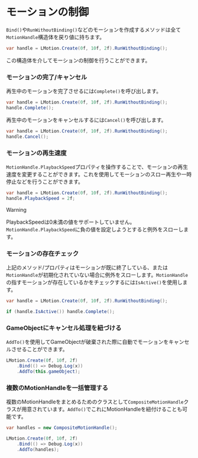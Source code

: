 # モーションの制御

`Bind()`や`RunWithoutBinding()`などのモーションを作成するメソッドは全て`MotionHandle`構造体を戻り値に持ちます。

```cs
var handle = LMotion.Create(0f, 10f, 2f).RunWithoutBinding();
```

この構造体を介してモーションの制御を行うことができます。

### モーションの完了/キャンセル

再生中のモーションを完了させるには`Complete()`を呼び出します。

```cs
var handle = LMotion.Create(0f, 10f, 2f).RunWithoutBinding();
handle.Complete();
```

再生中のモーションをキャンセルするには`Cancel()`を呼び出します。

```cs
var handle = LMotion.Create(0f, 10f, 2f).RunWithoutBinding();
handle.Cancel();
```

### モーションの再生速度

`MotionHandle.PlaybackSpeed`プロパティを操作することで、モーションの再生速度を変更することができます。これを使用してモーションのスロー再生や一時停止などを行うことができます。

```cs
var handle = LMotion.Create(0f, 10f, 2f).RunWithoutBinding();
handle.PlaybackSpeed = 2f;
```

> [!WARNING]
> PlaybackSpeedは0未満の値をサポートしていません。`MotionHandle.PlaybackSpeed`に負の値を設定しようとすると例外をスローします。

### モーションの存在チェック

上記のメソッド/プロパティはモーションが既に終了している、または`MotionHandle`が初期化されていない場合に例外をスローします。`MotionHandle`の指すモーションが存在しているかをチェックするには`IsActive()`を使用します。

```cs
var handle = LMotion.Create(0f, 10f, 2f).RunWithoutBinding();

if (handle.IsActive()) handle.Complete();
```

### GameObjectにキャンセル処理を紐づける

`AddTo()`を使用してGameObjectが破棄された際に自動でモーションをキャンセルさせることができます。

```cs
LMotion.Create(0f, 10f, 2f)
    .Bind(() => Debug.Log(x))
    .AddTo(this.gameObject);
```

### 複数のMotionHandleを一括管理する

複数のMotionHandleをまとめるためのクラスとして`CompositeMotionHandle`クラスが用意されています。`AddTo()`でこれにMotionHandleを紐付けることも可能です。

```cs
var handles = new CompositeMotionHandle();

LMotion.Create(0f, 10f, 2f)
    .Bind(() => Debug.Log(x))
    .AddTo(handles);
```